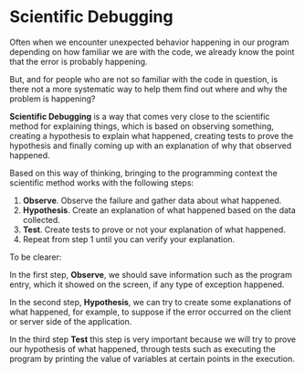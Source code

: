 Scientific Debugging
====================

Often when we encounter unexpected behavior happening in our program depending on how familiar we are with the code, we already know the point that the error is probably happening.

But, and for people who are not so familiar with the code in question, is there not a more systematic way to help them find out where and why the problem is happening?

**Scientific Debugging** is a way that comes very close to the scientific method for explaining things, which is based on observing something, creating a hypothesis to explain what happened, creating tests to prove the hypothesis and finally coming up with an explanation of why that observed happened.

Based on this way of thinking, bringing to the programming context the scientific method works with the following steps:

1. **Observe**. Observe the failure and gather data about what happened.
1. **Hypothesis**. Create an explanation of what happened based on the data collected.
1. **Test**. Create tests to prove or not your explanation of what happened.
1. Repeat from step 1 until you can verify your explanation.

To be clearer:

In the first step, **Observe**, we should save information such as the program entry, which it showed on the screen, if any type of exception happened.

In the second step, **Hypothesis**, we can try to create some explanations of what happened, for example, to suppose if the error occurred on the client or server side of the application.

In the third step **Test** this step is very important because we will try to prove our hypothesis of what happened, through tests such as executing the program by printing the value of variables at certain points in the execution.

